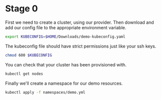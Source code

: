 # Stage 0

First we need to create a cluster, using our provider. Then download and add our config
file to the appropriate environment variable.

```bash
export KUBECONFIG=$HOME/Downloads/demo-kubeconfig.yaml
```

The kubeconfig file should have strict permissions just like your ssh keys.

```bash
chmod 600 $KUBECONFIG
```

You can check that your cluster has been provisioned with.

```bash
kubectl get nodes
```

Finally we'll create a namespace for our demo resources.

```bash
kubectl apply -f namespaces/demo.yml
```
